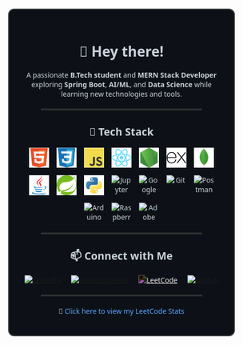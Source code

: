 <!-- Responsive Profile Box -->
<div align="center" style="
  border: 2px solid #444;
  border-radius: 12px;
  padding: 25px;
  width: 90%;
  margin: 20px auto;
  background-color: #0d1117;
  color: #c9d1d9;
  font-family: 'Segoe UI', sans-serif;
  box-sizing: border-box;
">

  <h1>👋 Hey there!</h1>
  <p style="max-width: 600px; margin: 0 auto;">
    A passionate <strong>B.Tech student</strong> and <strong>MERN Stack Developer</strong> exploring <strong>Spring Boot</strong>,  
    <strong>AI/ML</strong>, and <strong>Data Science</strong> while learning new technologies and tools.
  </p>

  <hr style="width: 80%; border: 1px solid #444; margin: 20px auto;">

  <h2>🚀 Tech Stack</h2>
  <div style="
    display: flex;
    flex-wrap: wrap;
    justify-content: center;
    gap: 15px;
    margin: 10px 0 20px;
  ">
    <img src="https://raw.githubusercontent.com/devicons/devicon/master/icons/html5/html5-original.svg" width="40" height="40" alt="HTML5"/>
    <img src="https://raw.githubusercontent.com/devicons/devicon/master/icons/css3/css3-original.svg" width="40" height="40" alt="CSS3"/>
    <img src="https://raw.githubusercontent.com/devicons/devicon/master/icons/javascript/javascript-original.svg" width="40" height="40" alt="JavaScript"/>
    <img src="https://raw.githubusercontent.com/devicons/devicon/master/icons/react/react-original.svg" width="40" height="40" alt="React"/>
    <img src="https://raw.githubusercontent.com/devicons/devicon/master/icons/nodejs/nodejs-original.svg" width="40" height="40" alt="NodeJS"/>
    <img src="https://raw.githubusercontent.com/devicons/devicon/master/icons/express/express-original.svg" width="40" height="40" alt="Express"/>
    <img src="https://raw.githubusercontent.com/devicons/devicon/master/icons/mongodb/mongodb-original.svg" width="40" height="40" alt="MongoDB"/>
    <img src="https://raw.githubusercontent.com/devicons/devicon/master/icons/java/java-original.svg" width="40" height="40" alt="Java"/>
    <img src="https://raw.githubusercontent.com/devicons/devicon/master/icons/spring/spring-original.svg" width="40" height="40" alt="Spring Boot"/>
    <img src="https://raw.githubusercontent.com/devicons/devicon/master/icons/python/python-original.svg" width="40" height="40" alt="Python"/>
    <img src="https://cdn.jsdelivr.net/gh/devicons/devicon/icons/jupyter/jupyter-original.svg" width="40" height="40" alt="Jupyter Notebook"/>
    <img src="https://cdn.jsdelivr.net/gh/devicons/devicon/icons/googlecolab/googlecolab-original.svg" width="40" height="40" alt="Google Colab"/>
    <img src="https://cdn.jsdelivr.net/gh/devicons/devicon/icons/git/git-original.svg" width="40" height="40" alt="Git"/>
    <img src="https://www.vectorlogo.zone/logos/getpostman/getpostman-icon.svg" width="40" height="40" alt="Postman"/>
    <img src="https://cdn.jsdelivr.net/gh/devicons/devicon/icons/arduino/arduino-original.svg" width="40" height="40" alt="Arduino"/>
    <img src="https://cdn.jsdelivr.net/gh/devicons/devicon/icons/raspberrypi/raspberrypi-original.svg" width="40" height="40" alt="Raspberry Pi"/>
    <img src="https://cdn.jsdelivr.net/gh/devicons/devicon/icons/photoshop/photoshop-plain.svg" width="40" height="40" alt="Adobe Photoshop"/>
  </div>

  <hr style="width: 80%; border: 1px solid #444; margin: 20px auto;">

  <h2>📫 Connect with Me</h2>
  <div style="
    display: flex;
    justify-content: center;
    flex-wrap: wrap;
    gap: 20px;
    margin: 10px 0;
  ">
    <a href="https://www.linkedin.com/in/<your-linkedin-id>/" target="_blank">
      <img src="https://skillicons.dev/icons?i=linkedin" width="40" height="40" alt="LinkedIn"/>
    </a>
    <a href="https://www.geeksforgeeks.org/user/<your-gfg-id>/" target="_blank">
      <img src="https://img.icons8.com/color/48/000000/GeeksforGeeks.png" width="40" height="40" alt="GeeksforGeeks"/>
    </a>
    <a href="https://leetcode.com/u/<your-leetcode-username>/" target="_blank">
      <img src="https://cdn.jsdelivr.net/npm/simple-icons@v3/icons/leetcode.svg" width="40" height="40" alt="LeetCode" style="filter: invert(1);"/>
    </a>
    <a href="https://github.com/<your-github-id>/" target="_blank">
      <img src="https://skillicons.dev/icons?i=github" width="40" height="40" alt="GitHub"/>
    </a>
  </div>

  <hr style="width: 80%; border: 1px solid #444; margin: 20px auto;">

  <p align="center" style="margin-top: 10px;">
    🔗 <a href="https://leetcard.jacoblin.cool/<your-leetcode-username>?theme=dark&font=Roboto&ext=contest" target="_blank" style="color:#58a6ff; text-decoration:none; font-weight:500;">
      Click here to view my LeetCode Stats
    </a>
  </p>

</div>
